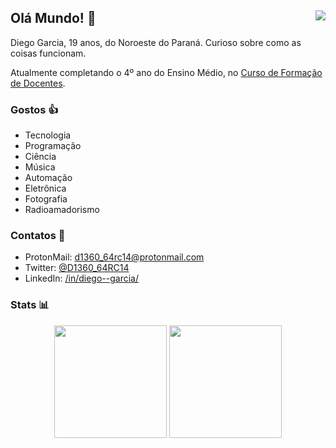 ## Olá Mundo! 👋 <img align="right" src="https://www.codewars.com/users/D1360_64RC14/badges/small">

Diego Garcia, 19 anos, do Noroeste do Paraná. Curioso sobre como as coisas funcionam.

Atualmente completando o 4º ano do Ensino Médio, no [Curso de Formação de Docentes](http://www.comunidade.diaadia.pr.gov.br/modules/conteudo/conteudo.php?conteudo=102).

### Gostos 👍

- Tecnologia
- Programação
- Ciência
- Música
- Automação
- Eletrônica
- Fotografia
- Radioamadorismo

### Contatos 📝

- ProtonMail: d1360_64rc14@protonmail.com
- Twitter: [@D1360_64RC14](https://twitter.com/D1360_64RC14)
- LinkedIn: [/in/diego--garcia/](https://www.linkedin.com/in/diego--garcia/)

### Stats 📊

<div align="center">
  <div>
    <span>
      <img height="180" src="https://github-readme-stats.vercel.app/api?username=d1360-64rc14&show_icons=true&theme=tokyonight&locale=pt-BR&langs_count=10&layout=compact&hide=Shell,Makefile,Dockerfile">
    </span>
    <span>
      <img height="180" src="https://github-readme-stats.vercel.app/api/top-langs?username=d1360-64rc14&show_icons=true&theme=tokyonight&locale=pt-BR&langs_count=10&layout=compact&hide=Shell,Makefile,Dockerfile">
    </span>
  </div>
</div>
